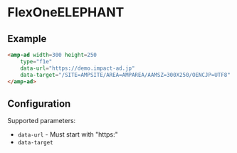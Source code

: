 <!---
Copyright 2016 The AMP HTML Authors. All Rights Reserved.

Licensed under the Apache License, Version 2.0 (the "License");
you may not use this file except in compliance with the License.
You may obtain a copy of the License at

      http://www.apache.org/licenses/LICENSE-2.0

Unless required by applicable law or agreed to in writing, software
distributed under the License is distributed on an "AS-IS" BASIS,
WITHOUT WARRANTIES OR CONDITIONS OF ANY KIND, either express or implied.
See the License for the specific language governing permissions and
limitations under the License.
-->

# FlexOneELEPHANT 

## Example

```html
<amp-ad width=300 height=250
    type="f1e"
    data-url="https://demo.impact-ad.jp"
    data-target="/SITE=AMPSITE/AREA=AMPAREA/AAMSZ=300X250/OENCJP=UTF8" >
</amp-ad>
```

## Configuration

Supported parameters:

- `data-url` - Must start with "https:"
- `data-target`
